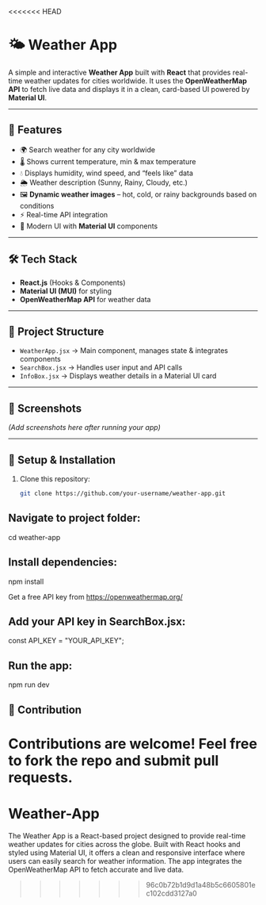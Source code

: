 <<<<<<< HEAD
# 🌤️ Weather App

A simple and interactive **Weather App** built with **React** that provides real-time weather updates for cities worldwide. It uses the **OpenWeatherMap API** to fetch live data and displays it in a clean, card-based UI powered by **Material UI**.

---

## 🚀 Features
- 🌍 Search weather for any city worldwide  
- 🌡️ Shows current temperature, min & max temperature  
- 💧 Displays humidity, wind speed, and “feels like” data  
- 🌦️ Weather description (Sunny, Rainy, Cloudy, etc.)  
- 🖼️ **Dynamic weather images** – hot, cold, or rainy backgrounds based on conditions  
- ⚡ Real-time API integration  
- 🎨 Modern UI with **Material UI** components  

---

## 🛠️ Tech Stack
- **React.js** (Hooks & Components)  
- **Material UI (MUI)** for styling  
- **OpenWeatherMap API** for weather data  

---

## 📂 Project Structure
- `WeatherApp.jsx` → Main component, manages state & integrates components  
- `SearchBox.jsx` → Handles user input and API calls  
- `InfoBox.jsx` → Displays weather details in a Material UI card  

---

## 📸 Screenshots
*(Add screenshots here after running your app)*

---

## 🔑 Setup & Installation
1. Clone this repository:  
   ```bash
   git clone https://github.com/your-username/weather-app.git


## Navigate to project folder:
cd weather-app

## Install dependencies:
npm install


Get a free API key from https://openweathermap.org/

## Add your API key in SearchBox.jsx:
const API_KEY = "YOUR_API_KEY";

## Run the app:
npm run dev



## 🙌 Contribution

Contributions are welcome! Feel free to fork the repo and submit pull requests.
=======
# Weather-App
The Weather App is a React-based project designed to provide real-time weather updates for cities across the globe. Built with React hooks and styled using Material UI, it offers a clean and responsive interface where users can easily search for weather information. The app integrates the OpenWeatherMap API to fetch accurate and live data.
>>>>>>> 96c0b72b1d9d1a48b5c6605801ec102cdd3127a0
